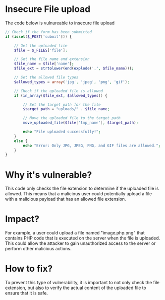 # Insecure File upload

The code below is vulnureable to insecure file upload

```php
// Check if the form has been submitted
if (isset($_POST['submit'])) {

    // Get the uploaded file
    $file = $_FILES['file'];

    // Get the file name and extension
    $file_name = $file['name'];
    $file_ext = strtolower(end(explode('.', $file_name)));

    // Set the allowed file types
    $allowed_types = array('jpg', 'jpeg', 'png', 'gif');

    // Check if the uploaded file is allowed
    if (in_array($file_ext, $allowed_types)) {

        // Set the target path for the file
        $target_path = "uploads/" . $file_name;

        // Move the uploaded file to the target path
        move_uploaded_file($file['tmp_name'], $target_path);

        echo "File uploaded successfully!";
    }
    else {
        echo "Error: Only JPG, JPEG, PNG, and GIF files are allowed.";
    }
}
```

# Why it's vulnerable?
This code only checks the file extension to determine if the uploaded file is allowed. This means that a malicious user could potentially upload a file with a malicious payload that has an allowed file extension. 

# Impact?
For example, a user could upload a file named "image.php.png" that contains PHP code that is executed on the server when the file is uploaded. This could allow the attacker to gain unauthorized access to the server or perform other malicious actions. 

# How to fix?
To prevent this type of vulnerability, it is important to not only check the file extension, but also to verify the actual content of the uploaded file to ensure that it is safe.
